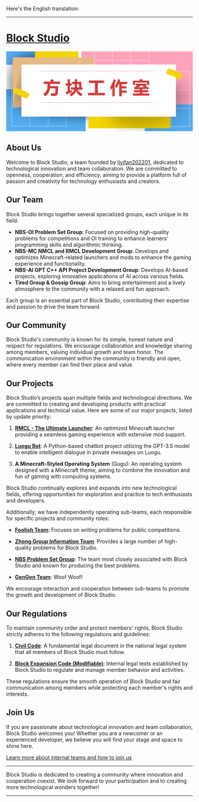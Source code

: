 Here's the English translation:

---

# [Block Studio](https://oi-liyifan202201.github.io/nbs/)

![qnboiw5v.png](qnboiw5v.png)

## About Us

Welcome to Block Studio, a team founded by [liyifan202201](https://www.luogu.com.cn/user/661094), dedicated to technological innovation and team collaboration. We are committed to openness, cooperation, and efficiency, aiming to provide a platform full of passion and creativity for technology enthusiasts and creators.

## Our Team

Block Studio brings together several specialized groups, each unique in its field:

- **NBS-OI Problem Set Group**: Focused on providing high-quality problems for competitions and OI training to enhance learners' programming skills and algorithmic thinking.
- **NBS-MC NMCL and RMCL Development Group**: Develops and optimizes Minecraft-related launchers and mods to enhance the gaming experience and functionality.
- **NBS-AI GPT C++ API Project Development Group**: Develops AI-based projects, exploring innovative applications of AI across various fields.
- **Tired Group & Gossip Group**: Aims to bring entertainment and a lively atmosphere to the community with a relaxed and fun approach.

Each group is an essential part of Block Studio, contributing their expertise and passion to drive the team forward.

## Our Community

Block Studio's community is known for its simple, honest nature and respect for regulations. We encourage collaboration and knowledge sharing among members, valuing individual growth and team honor. The communication environment within the community is friendly and open, where every member can find their place and value.

## Our Projects

Block Studio’s projects span multiple fields and technological directions. We are committed to creating and developing products with practical applications and technical value. Here are some of our major projects, listed by update priority:

1. **[RMCL - The Ultimate Launcher](https://github.com/Github-liyifan202201/RMCL)**: An optimized Minecraft launcher providing a seamless gaming experience with extensive mod support.

2. **[Luogu Bot](https://github.com/Github-liyifan202201/Luogu-Bot-GPT)**: A Python-based chatbot project utilizing the GPT-3.5 model to enable intelligent dialogue in private messages on Luogu.

4. **A Minecraft-Styled Operating System** (Gugu): An operating system designed with a Minecraft theme, aiming to combine the innovation and fun of gaming with computing systems.

Block Studio continually explores and expands into new technological fields, offering opportunities for exploration and practice to tech enthusiasts and developers.

Additionally, we have independently operating sub-teams, each responsible for specific projects and community roles:

- **[Foolish Team](https://www.luogu.com.cn/team/79904)**: Focuses on writing problems for public competitions.
  
- **[Zhong Group Information Team](https://www.luogu.com.cn/team/63637)**: Provides a large number of high-quality problems for Block Studio.
  
- **[NBS Problem Set Group](https://www.luogu.com.cn/team/84482#main)**: The team most closely associated with Block Studio and known for producing the best problems.

- **[GenGen Team](GenGen)**: Woof Woof!

We encourage interaction and cooperation between sub-teams to promote the growth and development of Block Studio.

## Our Regulations

To maintain community order and protect members' rights, Block Studio strictly adheres to the following regulations and guidelines:

1. **[Civil Code](http://www.npc.gov.cn/c2/c30834/202006/t20200602_306457.html)**: A fundamental legal document in the national legal system that all members of Block Studio must follow.
   
2. **[Block Expansion Code (Modifiable)](https://note.ms/nbsrule)**: Internal legal texts established by Block Studio to regulate and manage member behavior and activities.

These regulations ensure the smooth operation of Block Studio and fair communication among members while protecting each member's rights and interests.

## Join Us

If you are passionate about technological innovation and team collaboration, Block Studio welcomes you! Whether you are a newcomer or an experienced developer, we believe you will find your stage and space to shine here.

[Learn more about internal teams and how to join us](https://www.luogu.com.cn/team/79310)

---

Block Studio is dedicated to creating a community where innovation and cooperation coexist. We look forward to your participation and to creating more technological wonders together!

---
